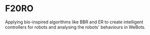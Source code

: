 # F20RO
Applying bio-inspired algorithms like BBR and ER to create intelligent controllers for robots and analysing the robots' behaviours in WeBots.
